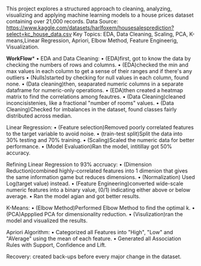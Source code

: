 This project explores a structured approach to cleaning, analyzing, visualizing and applying machine learning models to a house prices dataset containing over 21,000 records.
Data Source: https://www.kaggle.com/datasets/harlfoxem/housesalesprediction?select=kc_house_data.csv
Key Topics: EDA, Data Cleaning, Scaling, PCA, K-means,Linear Regression, Apriori, Elbow Method, Feature Engineerig, Visualization.

****WorkFlow*****
•	EDA and Data Cleaning:
•	(EDA)first, got to know the data by checking the numbers of rows and columns.
•	(EDA)checked the min and max values in each column to get a sense of their ranges and if there's any outliers
•	(Nulls)started by checking for null values in each column, found none.
•	(Data cleaning)then, seaparated numeric columns in a separate dataframe for numeric-only operations.
•	(EDA)then created a heatmap matrix to find the correlations among feautres.
•	(Data Cleaning)cleaned inconcisistenies, like a fractional "number of rooms" values.
•	(Data Cleaning)Checked for imbalances in the dataset, found classes fairly distributed across median.

Linear Regression:
•	(Feature selection)Removed poorly correlated features to the target variable to avoid noise.
•	(train-test split)Split the data into 30% testing and 70% training.
•	(Scaling)Scaled the numeric data for better performance.
•	(Model Evaluation)Ran the model, intitillay got 50% accuracy.

Refining Linear Regression to 93% accruacy:
•	(Dimension Reduction)combined highly-correlated features into 1 dimenion that gives the same information game but reduces dimensions.
•	(Normalization) Used Log(target value) instead.
•	(Feature Engineering)converted wide-scale numeric features into a binary value, (0/1) indicating either above or below average.
•	Ran the model agian and got better results.

K-Means:
•	(Elbow Method)Performed Elbow Method to find the optimal k.
•	(PCA)Appplied PCA for dimensionality reduction.
•	(Visulization)ran the model and visualized the results.

Apriori Algorithm:
•	Categorized all Features into "High", "Low" and "AVerage" using the mean of each feature.
•	Generated all Association Rules with Support, Confidence and Lift.

Recovery:
created back-ups before every major change in the dataset.


